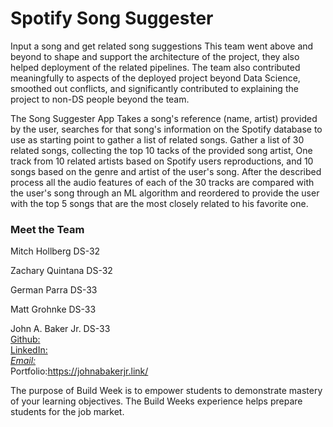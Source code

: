 # Spotify Song Suggester
Input a song and get related song suggestions
This team went above and beyond to shape and support the architecture of the project, 
they also helped deployment of the related pipelines. The team also contributed meaningfully 
to aspects of the deployed project beyond Data Science, smoothed out conflicts, 
and significantly contributed to explaining the project to non-DS people beyond the team.

The Song Suggester App Takes a song's reference (name, artist) provided by the user, 
searches for that song's information on the Spotify database to use as starting point 
to gather a list of related songs. Gather a list of 30 related songs, collecting the 
top 10 tacks of the provided song artist, One track from 10 related artists based on 
Spotify users reproductions, and 10 songs based on the genre and artist of the user's song. 
After the described process all the audio features of each of the 30 tracks are compared 
with the user's song through an ML algorithm and reordered to provide the user with the top 5 
songs that are the most closely related to his favorite one.
### Meet the Team

Mitch Hollberg DS-32 

Zachary Quintana DS-32 

German Parra DS-33 

Matt Grohnke DS-33

John A. Baker Jr. DS-33<br/>
[Github:](https://github.com/BakerJr1904)<br/>
[LinkedIn:](https://www.linkedin.com/in/john-a-baker-jr/)<br/> 
*[Email:](baker.john20@yahoo.com.com)* <br/>
Portfolio:<https://johnabakerjr.link/>

The purpose of Build Week is to empower students to demonstrate mastery of your learning objectives. 
The Build Weeks experience helps prepare students for the job market.
